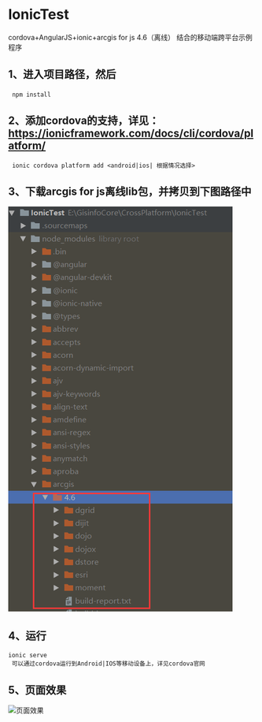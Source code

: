 # IonicTest
cordova+AngularJS+ionic+arcgis for js 4.6（离线） 结合的移动端跨平台示例程序

## 1、进入项目路径，然后 

    ```
    npm install
    ```

## 2、添加cordova的支持，详见：https://ionicframework.com/docs/cli/cordova/platform/

    ```
    ionic cordova platform add <android|ios| 根据情况选择>
    ```

## 3、下载arcgis for js离线lib包，并拷贝到下图路径中

  ![arcgis for js离线lib包](https://github.com/houlian0/IonicTest/blob/master/esri-lib.png)
  
  
## 4、运行

  ```
  ionic serve
  可以通过cordova运行到Android|IOS等移动设备上，详见cordova官网
  ```
  

## 5、页面效果

  ![页面效果](https://github.com/houlian0/IonicTest/blob/master/ionic-esri.gif)
  
  
